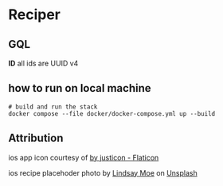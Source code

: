 
# Reciper


## GQL

**ID** all ids are UUID v4

## how to run on local machine

```shell
# build and run the stack
docker compose --file docker/docker-compose.yml up --build

```

## Attribution
ios app icon courtesy of <a href="https://www.flaticon.com/free-icons/cooking" title="cooking icons"> by justicon - Flaticon</a>

ios recipe placehoder photo by <a href="https://unsplash.com/@lindsaymoe?utm_source=unsplash&utm_medium=referral&utm_content=creditCopyText">Lindsay Moe</a> on <a href="https://unsplash.com/s/photos/noodles?utm_source=unsplash&utm_medium=referral&utm_content=creditCopyText">Unsplash</a>

